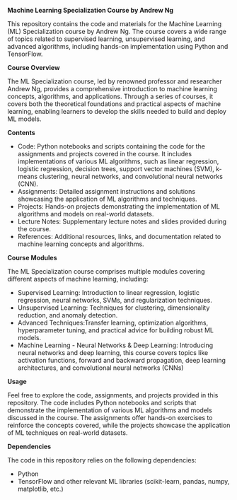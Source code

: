**Machine Learning Specialization Course by Andrew Ng**

This repository contains the code and materials for the Machine Learning (ML) Specialization course by Andrew Ng. The course covers a wide range of topics related to supervised learning, unsupervised learning, and advanced algorithms, including hands-on implementation using Python and TensorFlow.

**Course Overview**

The ML Specialization course, led by renowned professor and researcher Andrew Ng, provides a comprehensive introduction to machine learning concepts, algorithms, and applications. Through a series of courses, it covers both the theoretical foundations and practical aspects of machine learning, enabling learners to develop the skills needed to build and deploy ML models.

**Contents**

- Code: Python notebooks and scripts containing the code for the assignments and projects covered in the course. It includes implementations of various ML algorithms, such as linear regression, logistic regression, decision trees, support vector machines (SVM), k-means clustering, neural networks, and convolutional neural networks (CNN).
- Assignments: Detailed assignment instructions and solutions showcasing the application of ML algorithms and techniques.
- Projects: Hands-on projects demonstrating the implementation of ML algorithms and models on real-world datasets.
- Lecture Notes: Supplementary lecture notes and slides provided during the course.
- References: Additional resources, links, and documentation related to machine learning concepts and algorithms.

**Course Modules**

The ML Specialization course comprises multiple modules covering different aspects of machine learning, including:
- Supervised Learning: Introduction to linear regression, logistic regression, neural networks, SVMs, and regularization techniques.
- Unsupervised Learning: Techniques for clustering, dimensionality reduction, and anomaly detection.
- Advanced Techniques:Transfer learning, optimization algorithms, hyperparameter tuning, and practical advice for building robust ML models. 
- Machine Learning - Neural Networks & Deep Learning: Introducing neural networks and deep learning, this course covers topics like activation functions, forward and backward propagation, deep learning architectures, and convolutional neural networks (CNNs)

**Usage**

Feel free to explore the code, assignments, and projects provided in this repository. The code includes Python notebooks and scripts that demonstrate the implementation of various ML algorithms and models discussed in the course. The assignments offer hands-on exercises to reinforce the concepts covered, while the projects showcase the application of ML techniques on real-world datasets.

**Dependencies**

The code in this repository relies on the following dependencies:
- Python
- TensorFlow and other relevant ML libraries (scikit-learn, pandas, numpy, matplotlib, etc.)
